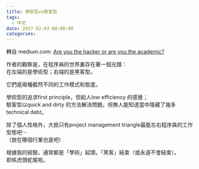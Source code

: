 ```yaml
---
title: 學術型vs駭客型
tags:
  - 中文
date: 2017-02-03 00:00:00
categories:
---
```



轉自 medium.com: [Are you the hacker or are you the academic?](https://medium.freecodecamp.com/the-two-types-of-programmers-hackers-vs-academics-514044ed40c#.gzkm6jlse)


作者的觀察是，在程序員的世界裏存在著一個光譜：  
在左端的是學術型；右端的是黑客型。

它們是兩種截然不同的工作模式和態度。

學術型的追求first principle，但給人low efficiency 的感覺；  
駭客型以quick and dirty 的方法解決問題，但無人能知道當中隱藏了幾多technical debt。

除了個人性格外，大抵只有project management triangle最能左右程序員的工作型態吧⋯  
（放在哪個行業也是吧）

根據我的經驗，通常都是「學術」起頭，「黑客」結束（或永遠不會結束）。  
即係虎頭蛇尾啦。
